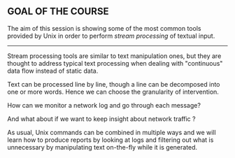 
## GOAL OF THE COURSE

The aim of this session is showing some of the most common tools provided
by Unix in order to perform *stream processing* of textual input.

---------


Stream processing tools are similar to text manipulation ones, but they are thought to
address typical text processing when dealing with "continuous" data flow instead of static data.

Text can be processed line by line, though a line can be decomposed into one or more words. 
Hence we can choose the granularity of intervention.

How can we monitor a network log and go through each message? 

And what about if we want to keep insight about network traffic ? 

As usual, Unix commands can be combined in multiple ways and we will learn how to produce reports by
looking at logs and filtering out what is unnecessary by manipulating text on-the-fly while it is generated.
